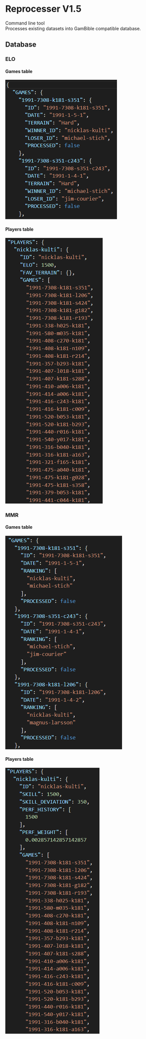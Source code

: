 # Reprocesser V1.5

Command line tool  
Processes existing datasets into GamBible compatible database.

## Database

### ELO
#### Games table

![ELO Games table illustration]( ./illustrations/games_table_ELO.png "ELO Games table illustration")
#### Players table
![ELO Players table illustration]( ./illustrations/players_table_ELO.png "ELO Players table illustration")

### MMR
#### Games table
![MMR Games table illustration]( ./illustrations/games_table_MMR.png "MMR Games table illustration")
#### Players table
![MMR Players table illustration]( ./illustrations/players_table_MMR.png "MMR Players table illustration")